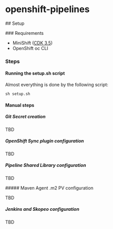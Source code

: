 # openshift-pipelines

## Setup

### Requirements

* MiniShift ([CDK 3.5](https://developers.redhat.com/products/cdk/overview))
* OpenShift oc CLI 

### Steps

#### Running the setup.sh script

Almost everything is done by the following script:

    sh setup.sh

#### Manual steps

#####  Git Secret creation

TBD

##### OpenShift Sync plugin configuration

TBD

##### Pipeline Shared Library configuration

TBD

##### Maven Agent .m2 PV configuration

TBD

##### Jenkins and Skopeo configuration

TBD

